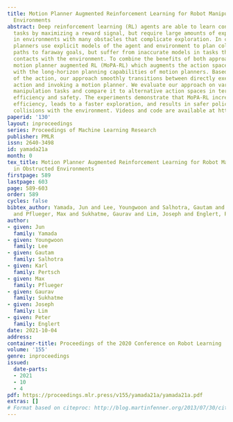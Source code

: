 ```yaml
---
title: Motion Planner Augmented Reinforcement Learning for Robot Manipulation in Obstructed
  Environments
abstract: Deep reinforcement learning (RL) agents are able to learn contact-rich manipulation
  tasks by maximizing a reward signal, but require large amounts of experience, especially
  in environments with many obstacles that complicate exploration. In contrast, motion
  planners use explicit models of the agent and environment to plan collision-free
  paths to faraway goals, but suffer from inaccurate models in tasks that require
  contacts with the environment. To combine the benefits of both approaches, we propose
  motion planner augmented RL (MoPA-RL) which augments the action space of an RL agent
  with the long-horizon planning capabilities of motion planners. Based on the magnitude
  of the action, our approach smoothly transitions between directly executing the
  action and invoking a motion planner. We evaluate our approach on various simulated
  manipulation tasks and compare it to alternative action spaces in terms of learning
  efficiency and safety. The experiments demonstrate that MoPA-RL increases learning
  efficiency, leads to a faster exploration, and results in safer policies that avoid
  collisions with the environment. Videos and code are available at https://clvrai.com/mopa-rl.
paperid: '130'
layout: inproceedings
series: Proceedings of Machine Learning Research
publisher: PMLR
issn: 2640-3498
id: yamada21a
month: 0
tex_title: Motion Planner Augmented Reinforcement Learning for Robot Manipulation
  in Obstructed Environments
firstpage: 589
lastpage: 603
page: 589-603
order: 589
cycles: false
bibtex_author: Yamada, Jun and Lee, Youngwoon and Salhotra, Gautam and Pertsch, Karl
  and Pflueger, Max and Sukhatme, Gaurav and Lim, Joseph and Englert, Peter
author:
- given: Jun
  family: Yamada
- given: Youngwoon
  family: Lee
- given: Gautam
  family: Salhotra
- given: Karl
  family: Pertsch
- given: Max
  family: Pflueger
- given: Gaurav
  family: Sukhatme
- given: Joseph
  family: Lim
- given: Peter
  family: Englert
date: 2021-10-04
address:
container-title: Proceedings of the 2020 Conference on Robot Learning
volume: '155'
genre: inproceedings
issued:
  date-parts:
  - 2021
  - 10
  - 4
pdf: https://proceedings.mlr.press/v155/yamada21a/yamada21a.pdf
extras: []
# Format based on citeproc: http://blog.martinfenner.org/2013/07/30/citeproc-yaml-for-bibliographies/
---
```

